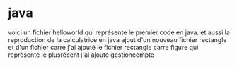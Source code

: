 # java
voici un fichier helloworld qui représente le premier code en java.
et aussi la reproduction de la calculatrice en java
ajout d'un nouveau fichier rectangle et d'un fichier carre
j'ai ajouté le fichier rectangle carre figure qui reprèsente le plusrécent
j'ai ajouté gestioncompte
